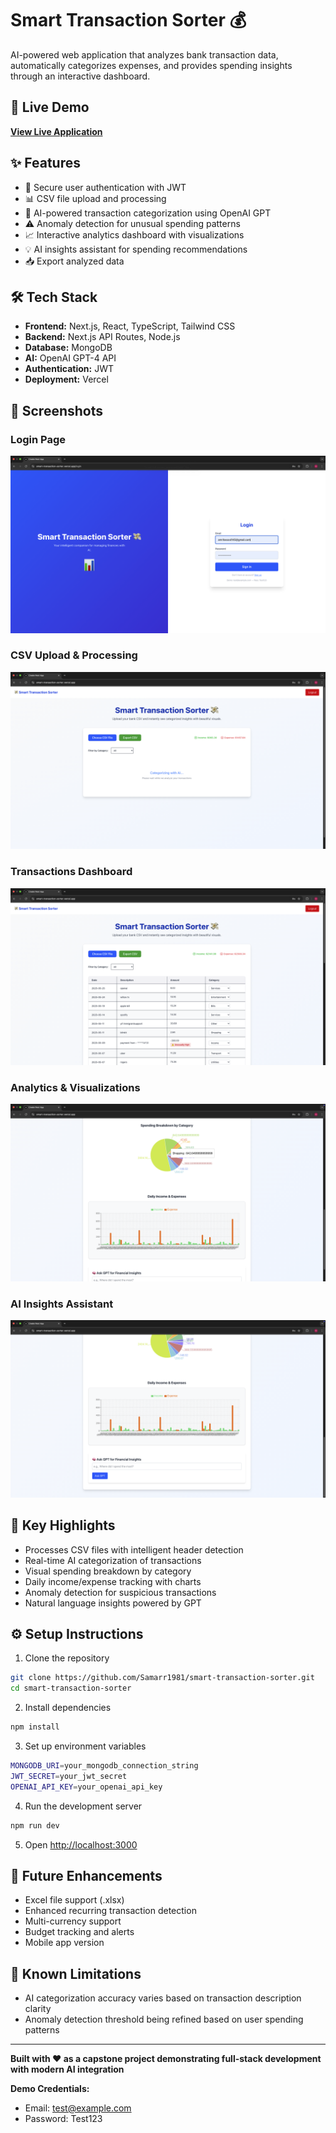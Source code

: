 # Smart Transaction Sorter 💰

AI-powered web application that analyzes bank transaction data, automatically categorizes expenses, and provides spending insights through an interactive dashboard.

## 🚀 Live Demo

**[View Live Application](https://smart-transaction-sorter.vercel.app)**

## ✨ Features

- 🔐 Secure user authentication with JWT
- 📊 CSV file upload and processing
- 🤖 AI-powered transaction categorization using OpenAI GPT
- ⚠️ Anomaly detection for unusual spending patterns
- 📈 Interactive analytics dashboard with visualizations
- 💡 AI insights assistant for spending recommendations
- 📥 Export analyzed data

## 🛠️ Tech Stack

- **Frontend:** Next.js, React, TypeScript, Tailwind CSS
- **Backend:** Next.js API Routes, Node.js
- **Database:** MongoDB
- **AI:** OpenAI GPT-4 API
- **Authentication:** JWT
- **Deployment:** Vercel

## 📸 Screenshots

### Login Page
![Login](screenshots/1-Login.png)

### CSV Upload & Processing
![Upload](screenshots/2-Upload.png)

### Transactions Dashboard
![Transactions](screenshots/3-Transactions.png)

### Analytics & Visualizations
![Analytics](screenshots/4-Analytics.png)

### AI Insights Assistant
![Insights](screenshots/5-Insights.png)

## 🎯 Key Highlights

- Processes CSV files with intelligent header detection
- Real-time AI categorization of transactions
- Visual spending breakdown by category
- Daily income/expense tracking with charts
- Anomaly detection for suspicious transactions
- Natural language insights powered by GPT

## ⚙️ Setup Instructions

1. Clone the repository
```bash
git clone https://github.com/Samarr1981/smart-transaction-sorter.git
cd smart-transaction-sorter
```

2. Install dependencies
```bash
npm install
```

3. Set up environment variables
```bash
MONGODB_URI=your_mongodb_connection_string
JWT_SECRET=your_jwt_secret
OPENAI_API_KEY=your_openai_api_key
```

4. Run the development server
```bash
npm run dev
```

5. Open [http://localhost:3000](http://localhost:3000)

## 🔮 Future Enhancements

- Excel file support (.xlsx)
- Enhanced recurring transaction detection
- Multi-currency support
- Budget tracking and alerts
- Mobile app version

## 📝 Known Limitations

- AI categorization accuracy varies based on transaction description clarity
- Anomaly detection threshold being refined based on user spending patterns

---

**Built with ❤️ as a capstone project demonstrating full-stack development with modern AI integration**

**Demo Credentials:**
- Email: test@example.com
- Password: Test123